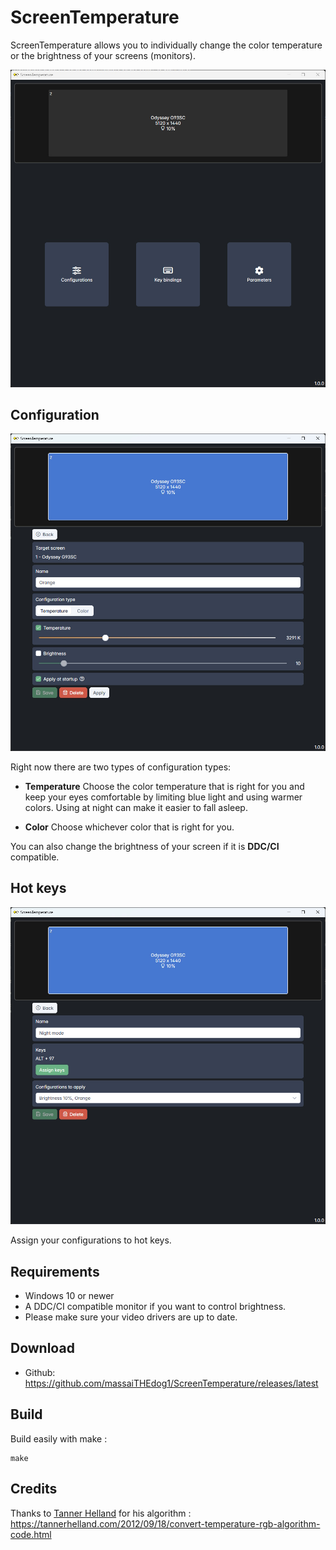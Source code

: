 # ScreenTemperature
ScreenTemperature allows you to individually change the color temperature or the brightness of your screens (monitors).  

![Screenshot](Screenshots/landing_page.jpg)

## Configuration

![Screenshot](Screenshots/configuration.jpg)

Right now there are two types of configuration types:

* **Temperature**
  Choose the color temperature that is right for you and keep your eyes comfortable by limiting blue light and using warmer colors.
  Using at night can make it easier to fall asleep.

* **Color**
  Choose whichever color that is right for you.

You can also change the brightness of your screen if it is **DDC/CI** compatible.

## Hot keys
![Screenshot](Screenshots/hotkey.jpg)

Assign your configurations to hot keys.

## Requirements

* Windows 10 or newer
* A DDC/CI compatible monitor if you want to control brightness.
* Please make sure your video drivers are up to date.



## Download

* Github: 
  https://github.com/massaiTHEdog1/ScreenTemperature/releases/latest

## Build

Build easily with make :

```
make
```

## Credits

Thanks to [Tanner Helland](https://github.com/tannerhelland) for his algorithm : https://tannerhelland.com/2012/09/18/convert-temperature-rgb-algorithm-code.html
